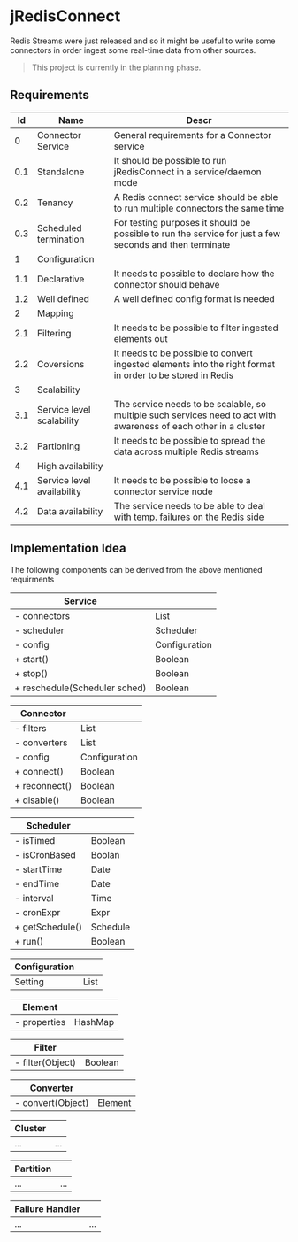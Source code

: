 # jRedisConnect

Redis Streams were just released and so it might be useful to write some connectors in order ingest some real-time data from other sources. 

> This project is currently in the planning phase.

## Requirements

|Id|Name|Descr|
|---|---|---|
|0|Connector Service|General requirements for a Connector service|
|0.1|Standalone|It should be possible to run jRedisConnect in a service/daemon mode|
|0.2|Tenancy|A Redis connect service should be able to run multiple connectors the same time|
|0.3|Scheduled termination|For testing purposes it should be possible to run the service for just a few seconds and then terminate|
|1|Configuration|
|1.1|Declarative|It needs to possible to declare how the connector should behave|
|1.2|Well defined|A well defined config format is needed|
|2|Mapping||
|2.1|Filtering|It needs to be possible to filter ingested elements out|
|2.2|Coversions|It needs to be possible to convert ingested elements into the right format in order to be stored in Redis|
|3|Scalability||
|3.1|Service level scalability|The service needs to be scalable, so multiple such services need to act with awareness of each other in a cluster|
|3.2|Partioning|It needs to be possible to spread the data across multiple Redis streams|
|4|High availability||
|4.1|Service level availability|It needs to be possible to loose a connector service node|
|4.2|Data availability|The service needs to be able to deal with temp. failures on the Redis side|

## Implementation Idea

The following components can be derived from the above mentioned requirments

|Service||
|---|---|
|- connectors|List<Connectors>|
|- scheduler|Scheduler|
|- config|Configuration|
|+ start()|Boolean|
|+ stop()|Boolean|
|+ reschedule(Scheduler sched)|Boolean|

|Connector||
|---|---|
|- filters|List<Filter>|
|- converters|List<Converter>|  
|- config|Configuration|
|+ connect()|Boolean|
|+ reconnect()|Boolean|
|+ disable()|Boolean|


|Scheduler||
|---|---|
|- isTimed|Boolean|
|- isCronBased|Boolan|
|- startTime|Date|
|- endTime|Date|
|- interval|Time|
|- cronExpr|Expr|
|+ getSchedule()|Schedule|
|+ run()|Boolean|


|Configuration||
|---|---|
|Setting|List<Setting>|

|Element||
|---|---|
|- properties|HashMap|

|Filter||
|---|---|
|- filter(Object)|Boolean|

|Converter||
|---|---|
|- convert(Object)|Element|

|Cluster||
|---|---|
|...|...|

|Partition||
|---|---|
|...|...|

|Failure Handler||
|---|---|
|...|...|
